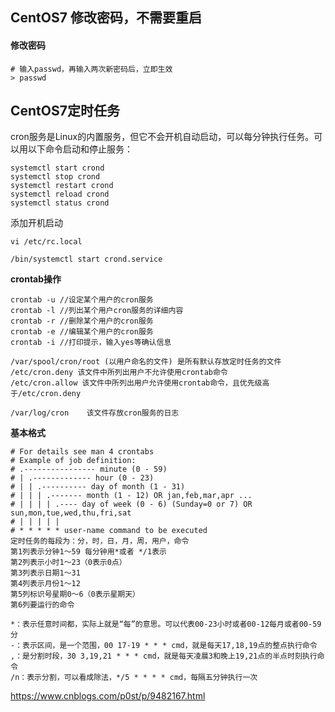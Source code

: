 ## CentOS7 修改密码，不需要重启

#### 修改密码
```shell
# 输入passwd，再输入两次新密码后，立即生效
> passwd
```
## CentOS7定时任务

cron服务是Linux的内置服务，但它不会开机自动启动，可以每分钟执行任务。可以用以下命令启动和停止服务：

```shell
systemctl start crond
systemctl stop crond
systemctl restart crond
systemctl reload crond
systemctl status crond
```

添加开机启动

```shell
vi /etc/rc.local

/bin/systemctl start crond.service
```

**crontab操作**

```shell
crontab -u //设定某个用户的cron服务 
crontab -l //列出某个用户cron服务的详细内容 
crontab -r //删除某个用户的cron服务 
crontab -e //编辑某个用户的cron服务
crontab -i //打印提示，输入yes等确认信息

/var/spool/cron/root (以用户命名的文件) 是所有默认存放定时任务的文件
/etc/cron.deny 该文件中所列出用户不允许使用crontab命令
/etc/cron.allow 该文件中所列出用户允许使用crontab命令，且优先级高于/etc/cron.deny

/var/log/cron    该文件存放cron服务的日志
```

**基本格式**

```shell
# For details see man 4 crontabs
# Example of job definition:
# .---------------- minute (0 - 59)
# | .------------- hour (0 - 23)
# | | .---------- day of month (1 - 31)
# | | | .------- month (1 - 12) OR jan,feb,mar,apr ...
# | | | | .---- day of week (0 - 6) (Sunday=0 or 7) OR sun,mon,tue,wed,thu,fri,sat
# | | | | |
# * * * * * user-name command to be executed
定时任务的每段为：分，时，日，月，周，用户，命令
第1列表示分钟1～59 每分钟用*或者 */1表示
第2列表示小时1～23（0表示0点）
第3列表示日期1～31
第4列表示月份1～12
第5列标识号星期0～6（0表示星期天）
第6列要运行的命令

*：表示任意时间都，实际上就是“每”的意思。可以代表00-23小时或者00-12每月或者00-59分
-：表示区间，是一个范围，00 17-19 * * * cmd，就是每天17,18,19点的整点执行命令
,：是分割时段，30 3,19,21 * * * cmd，就是每天凌晨3和晚上19,21点的半点时刻执行命令
/n：表示分割，可以看成除法，*/5 * * * * cmd，每隔五分钟执行一次
```

https://www.cnblogs.com/p0st/p/9482167.html
